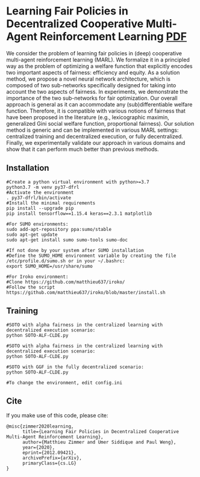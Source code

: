 # Learning Fair Policies in Decentralized Cooperative Multi-Agent Reinforcement Learning [PDF](https://arxiv.org/abs/2012.09421)

We consider the problem of learning fair policies in (deep) cooperative multi-agent reinforcement learning (MARL). 
We formalize it in a principled way as the problem of optimizing a welfare function that explicitly encodes two important aspects of fairness: efficiency and equity. 
As a solution method, we propose a novel neural network architecture, which is composed of two sub-networks specifically designed for taking into account the two aspects of fairness. In experiments, we demonstrate the importance of the two sub-networks for fair optimization. 
Our overall approach is general as it can accommodate any (sub)differentiable welfare function.
Therefore, it is compatible with various notions of fairness that have been proposed in the literature (e.g., lexicographic maximin, generalized Gini social welfare function, proportional fairness).
Our solution method is generic and can be implemented in various MARL settings: centralized training and decentralized execution, or fully decentralized. 
Finally, we experimentally validate our approach in various domains and show that it can perform much better than previous methods.

## Installation
```
#Create a python virtual environment with python>=3.7
python3.7 -m venv py37-dfrl
#Activate the environment
. py37-dfrl/bin/activate
#Install the minimal requirements
pip install --upgrade pip
pip install tensorflow==1.15.4 keras==2.3.1 matplotlib

#For SUMO environments:
sudo add-apt-repository ppa:sumo/stable
sudo apt-get update
sudo apt-get install sumo sumo-tools sumo-doc

#If not done by your system after SUMO installation
#Define the SUMO_HOME environment variable by creating the file /etc/profile.d/sumo.sh or in your ~/.bashrc:
export SUMO_HOME=/usr/share/sumo

#For Iroko environment:
#Clone https://github.com/matthieu637/iroko/
#Follow the script https://github.com/matthieu637/iroko/blob/master/install.sh

```

## Training


```
#SOTO with alpha fairness in the centralized learning with decentralized execution scenario:
python SOTO-ALF-CLDE.py 

#SOTO with alpha fairness in the centralized learning with decentralized execution scenario:
python SOTO-ALF-CLDE.py 

#SOTO with GGF in the fully decentralized scenario:
python SOTO-ALF-CLDE.py 

#To change the environment, edit config.ini
```

## Cite

If you make use of this code, please cite:

```
@misc{zimmer2020learning,
      title={Learning Fair Policies in Decentralized Cooperative Multi-Agent Reinforcement Learning}, 
      author={Matthieu Zimmer and Umer Siddique and Paul Weng},
      year={2020},
      eprint={2012.09421},
      archivePrefix={arXiv},
      primaryClass={cs.LG}
}
``` 
